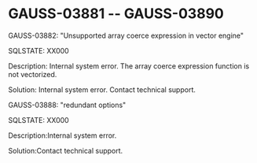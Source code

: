 # GAUSS-03881 -- GAUSS-03890<a name="EN-US_TOPIC_0302072928"></a>

GAUSS-03882: "Unsupported array coerce expression in vector engine"

SQLSTATE: XX000

Description: Internal system error. The array coerce expression function is not vectorized.

Solution: Internal system error. Contact technical support.

GAUSS-03888: "redundant options"

SQLSTATE: XX000

Description:Internal system error.

Solution:Contact technical support.

